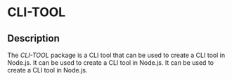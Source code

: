 # CLI-TOOL

## Description

The *CLI-TOOL* package is a CLI tool that can be used to create a CLI tool in Node.js. It can be used to create a CLI tool in Node.js. It can be used to create a CLI tool in Node.js.
